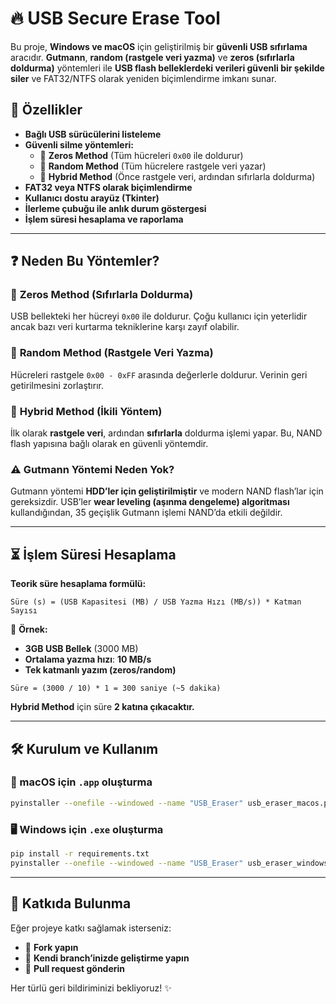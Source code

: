 # 🔥 USB Secure Erase Tool

Bu proje, **Windows ve macOS** için geliştirilmiş bir **güvenli USB sıfırlama** aracıdır. **Gutmann**, **random (rastgele veri yazma)** ve **zeros (sıfırlarla doldurma)** yöntemleri ile **USB flash belleklerdeki verileri güvenli bir şekilde siler** ve FAT32/NTFS olarak yeniden biçimlendirme imkanı sunar.

## 🚀 Özellikler
- **Bağlı USB sürücülerini listeleme**
- **Güvenli silme yöntemleri:**
  - 🔹 **Zeros Method** (Tüm hücreleri `0x00` ile doldurur)
  - 🔹 **Random Method** (Tüm hücrelere rastgele veri yazar)
  - 🔹 **Hybrid Method** (Önce rastgele veri, ardından sıfırlarla doldurma)
- **FAT32 veya NTFS olarak biçimlendirme**
- **Kullanıcı dostu arayüz (Tkinter)**
- **İlerleme çubuğu ile anlık durum göstergesi**
- **İşlem süresi hesaplama ve raporlama**

---

## ❓ Neden Bu Yöntemler?

### 🔹 **Zeros Method (Sıfırlarla Doldurma)**
USB bellekteki her hücreyi `0x00` ile doldurur. Çoğu kullanıcı için yeterlidir ancak bazı veri kurtarma tekniklerine karşı zayıf olabilir.

### 🔹 **Random Method (Rastgele Veri Yazma)**
Hücreleri rastgele `0x00 - 0xFF` arasında değerlerle doldurur. Verinin geri getirilmesini zorlaştırır.

### 🔹 **Hybrid Method (İkili Yöntem)**
İlk olarak **rastgele veri**, ardından **sıfırlarla** doldurma işlemi yapar. Bu, NAND flash yapısına bağlı olarak en güvenli yöntemdir.

### ⚠️ **Gutmann Yöntemi Neden Yok?**
Gutmann yöntemi **HDD’ler için geliştirilmiştir** ve modern NAND flash’lar için gereksizdir. USB’ler **wear leveling (aşınma dengeleme) algoritması** kullandığından, 35 geçişlik Gutmann işlemi NAND’da etkili değildir.

---

## ⏳ İşlem Süresi Hesaplama
**Teorik süre hesaplama formülü:**
```
Süre (s) = (USB Kapasitesi (MB) / USB Yazma Hızı (MB/s)) * Katman Sayısı
```

📌 **Örnek:**
- **3GB USB Bellek** (3000 MB)
- **Ortalama yazma hızı**: **10 MB/s**
- **Tek katmanlı yazım (zeros/random)**
```
Süre = (3000 / 10) * 1 = 300 saniye (~5 dakika)
```
**Hybrid Method** için süre **2 katına çıkacaktır.**

---

## 🛠 Kurulum ve Kullanım

### 🍎 macOS için `.app` oluşturma
```sh
pyinstaller --onefile --windowed --name "USB_Eraser" usb_eraser_macos.py
```

### 🖥 Windows için `.exe` oluşturma
```sh
pip install -r requirements.txt
pyinstaller --onefile --windowed --name "USB_Eraser" usb_eraser_windows.py
```

---

## 🤝 Katkıda Bulunma

Eğer projeye katkı sağlamak isterseniz:
- 🍴 **Fork yapın**
- 🌱 **Kendi branch’inizde geliştirme yapın**
- 🚀 **Pull request gönderin**

Her türlü geri bildiriminizi bekliyoruz! ✨
